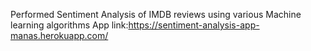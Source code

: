 Performed Sentiment Analysis of IMDB reviews using various Machine learning algorithms
App link:https://sentiment-analysis-app-manas.herokuapp.com/
